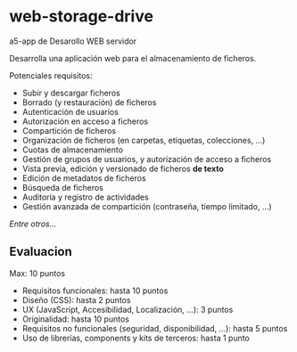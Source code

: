 # web-storage-drive
a5-app de Desarollo WEB servidor

Desarrolla una aplicación web para el almacenamiento de ficheros.

Potenciales requisitos:

- Subir y descargar ficheros
- Borrado (y restauración) de ficheros
- Autenticación de usuarios
- Autorización en acceso a ficheros
- Compartición de ficheros
- Organización de ficheros (en carpetas, etiquetas, colecciones, ...)
- Cuotas de almacenamiento
- Gestión de grupos de usuarios, y autorización de acceso a ficheros
- Vista previa, edición y versionado de ficheros **de texto**
- Edición de metadatos de ficheros
- Búsqueda de ficheros
- Auditoría y registro de actividades
- Gestión avanzada de compartición (contraseña, tiempo limitado, ...)

_Entre otros..._


## Evaluacion

Max: 10 puntos

* Requisitos funcionales: hasta 10 puntos
* Diseño (CSS): hasta 2 puntos
* UX (JavaScript, Accesibilidad, Localización, ...): 3 puntos
* Originalidad: hasta 10 puntos
* Requisitos no funcionales (seguridad, disponibilidad, ...): hasta 5 puntos
* Uso de librerías, components y kits de terceros: hasta 1 punto
